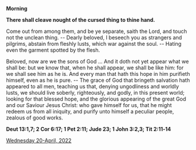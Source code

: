 **Morning**

**There shall cleave nought of the cursed thing to thine hand.**
 
Come out from among them, and be ye separate, saith the Lord, and touch not the unclean thing. -- Dearly beloved, I beseech you as strangers and pilgrims, abstain from fleshly lusts, which war against the soul. -- Hating even the garment spotted by the flesh.
 
Beloved, now are we the sons of God ... And it doth not yet appear what we shall be: but we know that, when he shall appear, we shall be like him: for we shall see him as he is. And every man that hath this hope in him purifieth himself, even as he is pure. -- The grace of God that bringeth salvation hath appeared to all men, teaching us that, denying ungodliness and worldly lusts, we should live soberly, righteously, and godly, in this present world; looking for that blessed hope, and the glorious appearing of the great God and our Saviour Jesus Christ: who gave himself for us, that he might redeem us from all iniquity, and purify unto himself a peculiar people, zealous of good works.  

**Deut 13:1,7; 2 Cor 6:17; 1 Pet 2:11; Jude 23; 1 John 3:2,3; Tit 2:11‑14**

[Wednesday 20-April, 2022](https://t.me/daily_light)

